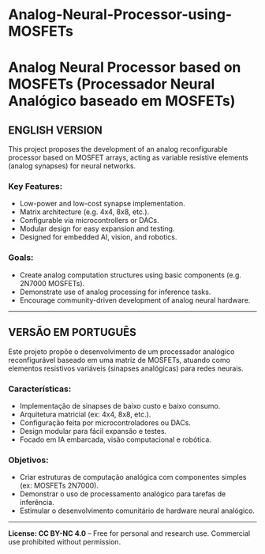 # Analog-Neural-Processor-using-MOSFETs
# Analog Neural Processor based on MOSFETs (Processador Neural Analógico baseado em MOSFETs)

## ENGLISH VERSION

This project proposes the development of an analog reconfigurable processor based on MOSFET arrays, acting as variable resistive elements (analog synapses) for neural networks.

### Key Features:
- Low-power and low-cost synapse implementation.
- Matrix architecture (e.g. 4x4, 8x8, etc.).
- Configurable via microcontrollers or DACs.
- Modular design for easy expansion and testing.
- Designed for embedded AI, vision, and robotics.

### Goals:
- Create analog computation structures using basic components (e.g. 2N7000 MOSFETs).
- Demonstrate use of analog processing for inference tasks.
- Encourage community-driven development of analog neural hardware.

---

## VERSÃO EM PORTUGUÊS

Este projeto propõe o desenvolvimento de um processador analógico reconfigurável baseado em uma matriz de MOSFETs, atuando como elementos resistivos variáveis (sinapses analógicas) para redes neurais.

### Características:
- Implementação de sinapses de baixo custo e baixo consumo.
- Arquitetura matricial (ex: 4x4, 8x8, etc.).
- Configuração feita por microcontroladores ou DACs.
- Design modular para fácil expansão e testes.
- Focado em IA embarcada, visão computacional e robótica.

### Objetivos:
- Criar estruturas de computação analógica com componentes simples (ex: MOSFETs 2N7000).
- Demonstrar o uso de processamento analógico para tarefas de inferência.
- Estimular o desenvolvimento comunitário de hardware neural analógico.

---

**License: CC BY-NC 4.0** – Free for personal and research use. Commercial use prohibited without permission.
